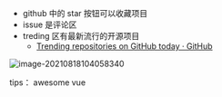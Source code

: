 - github 中的 star 按钮可以收藏项目
- issue 是评论区
- treding 区有最新流行的开源项目
  - [Trending repositories on GitHub today · GitHub](https://github.com/trending)

![image-20210818104058340](C:\Users\hp\AppData\Roaming\Typora\typora-user-images\image-20210818104058340.png)

tips： awesome vue